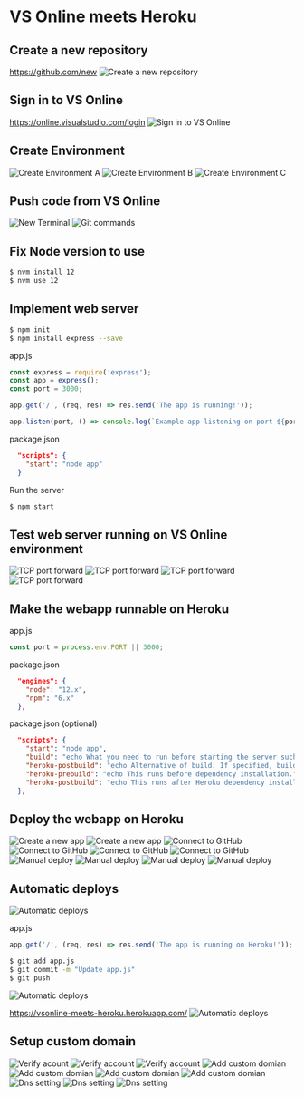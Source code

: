 # VS Online meets Heroku

## Create a new repository

https://github.com/new
![Create a new repository](images/01_create-a-new-repository.png)

## Sign in to VS Online

https://online.visualstudio.com/login
![Sign in to VS Online](images/02_sign-in-to-vsonline.png)

## Create Environment

![Create Environment A](images/03a_create-environment.png)
![Create Environment B](images/03b_create-environment.png)
![Create Environment C](images/03c_create-environment.png)

## Push code from VS Online

![New Terminal](images/04a_new-terminal.png)
![Git commands](images/04b_git-commands.png)

## Fix Node version to use

```bash
$ nvm install 12
$ nvm use 12
```

## Implement web server

```bash
$ npm init
$ npm install express --save
```

app.js
```js
const express = require('express');
const app = express();
const port = 3000;

app.get('/', (req, res) => res.send('The app is running!'));

app.listen(port, () => console.log(`Example app listening on port ${port}!`));
```

package.json
```json
  "scripts": {
    "start": "node app"
  }
```

Run the server
```bash
$ npm start
```

## Test web server running on VS Online environment

![TCP port forward](images/07a_tcp-port-forward.png)
![TCP port forward](images/07b_tcp-port-forward.png)
![TCP port forward](images/07c_connecting-to-the-forwarded-port.png)
![TCP port forward](images/07d_the-app-is-running.png)

## Make the webapp runnable on Heroku

app.js
```js
const port = process.env.PORT || 3000;
```

package.json
```json
  "engines": {
    "node": "12.x",
    "npm": "6.x"
  },
```

package.json (optional)
```json
  "scripts": {
    "start": "node app",
    "build": "echo What you need to run before starting the server such as webpack.",
    "heroku-postbuild": "echo Alternative of build. If specified, build won't be called.",
    "heroku-prebuild": "echo This runs before dependency installation.",
    "heroku-postbuild": "echo This runs after Heroku dependency installation."
  },
```

## Deploy the webapp on Heroku

![Create a new app](images/09a_create-a-new-app.png)
![Create a new app](images/09b_create-a-new-app.png)
![Connect to GitHub](images/09c_connect-to-github.png)
![Connect to GitHub](images/09d_connect-to-github.png)
![Connect to GitHub](images/09e_connect-to-github.png)
![Connect to GitHub](images/09f_connect-to-github.png)
![Manual deploy](images/09g_manual-deploy.png)
![Manual deploy](images/09h_manual-deploy.png)
![Manual deploy](images/09i_manual-deploy.png)
![Manual deploy](images/09j_the-app-is-running.png)

## Automatic deploys

![Automatic deploys](images/10a_automatic-deploys.png)

app.js
```js
app.get('/', (req, res) => res.send('The app is running on Heroku!'));
```

```bash
$ git add app.js
$ git commit -m "Update app.js"
$ git push
```

![Automatic deploys](images/10b_activity.png)

https://vsonline-meets-heroku.herokuapp.com/
![Automatic deploys](images/10c_the-app-is-running-on-heroku.png)

## Setup custom domain

![Verify acount](images/11a_verify-account.png)
![Verify account](images/11b_verify-account.png)
![Verify account](images/11c_verify-account.png)
![Add custom domian](images/11d_add-custom-domain.png)
![Add custom domian](images/11e_add-custom-domain.png)
![Add custom domian](images/11f_add-custom-domain.png)
![Add custom domian](images/11g_add-custom-domain.png)
![Dns setting](images/11h-dns-setting.png)
![Dns setting](images/11i-dns-setting.png)
![Dns setting](images/11j_the-app-is-running-on-heroku.png)
